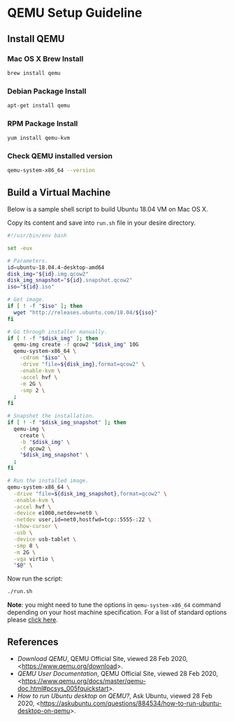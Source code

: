 # QEMU Setup Guideline

## Install QEMU
### Mac OS X Brew Install
```sh
brew install qemu
```
### Debian Package Install
```sh
apt-get install qemu
```
### RPM Package Install
```sh
yum install qemu-kvm
```
### Check QEMU installed version
```sh
qemu-system-x86_64 --version
```

## Build a Virtual Machine
Below is a sample shell script to build Ubuntu 18.04 VM on Mac OS X.

Copy its content and save into `run.sh` file in your desire directory.
```sh
#!/usr/bin/env bash

set -eux

# Parameters.
id=ubuntu-18.04.4-desktop-amd64
disk_img="${id}.img.qcow2"
disk_img_snapshot="${id}.snapshot.qcow2"
iso="${id}.iso"

# Get image.
if [ ! -f "$iso" ]; then
  wget "http://releases.ubuntu.com/18.04/${iso}"
fi

# Go through installer manually.
if [ ! -f "$disk_img" ]; then
  qemu-img create -f qcow2 "$disk_img" 10G
  qemu-system-x86_64 \
    -cdrom "$iso" \
    -drive "file=${disk_img},format=qcow2" \
    -enable-kvm \
    -accel hvf \
    -m 2G \
    -smp 2 \
  ;
fi

# Snapshot the installation.
if [ ! -f "$disk_img_snapshot" ]; then
  qemu-img \
    create \
    -b "$disk_img" \
    -f qcow2 \
    "$disk_img_snapshot" \
  ;
fi

# Run the installed image.
qemu-system-x86_64 \
  -drive "file=${disk_img_snapshot},format=qcow2" \
  -enable-kvm \
  -accel hvf \
  -device e1000,netdev=net0 \
  -netdev user,id=net0,hostfwd=tcp::5555-:22 \
  -show-cursor \
  -usb \
  -device usb-tablet \
  -smp 8 \
  -m 2G \
  -vga virtio \
  "$@" \
```
Now run the script:
```sh
./run.sh
```
**Note**: you might need to tune the options in `qemu-system-x86_64` command depending on your host machine specification. For a list of standard options please [click here](https://www.qemu.org/docs/master/qemu-doc.html#Standard-options).

## References
* _Download QEMU_, QEMU Official Site, viewed 28 Feb 2020, <<https://www.qemu.org/download>>.
* _QEMU User Documentation_, QEMU Official Site, viewed 28 Feb 2020, <<https://www.qemu.org/docs/master/qemu-doc.html#pcsys_005fquickstart>>.
* _How to run Ubuntu desktop on QEMU?_, Ask Ubuntu, viewed 28 Feb 2020, <<https://askubuntu.com/questions/884534/how-to-run-ubuntu-desktop-on-qemu>>.